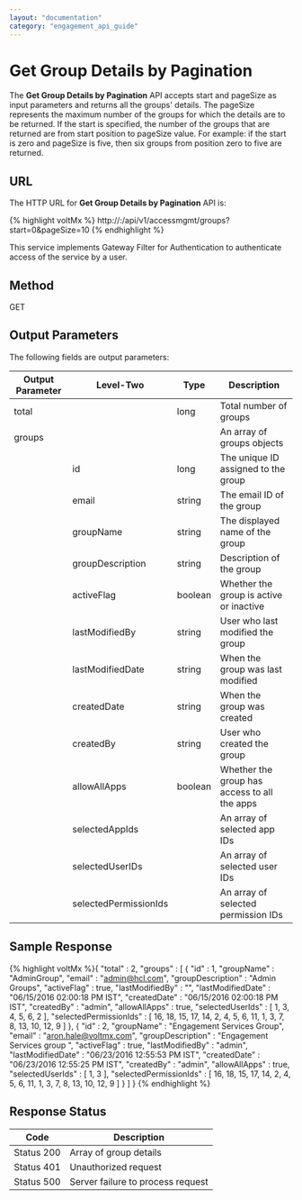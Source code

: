 ```yaml
---
layout: "documentation"
category: "engagement_api_guide"
---
```


# Get Group Details by Pagination

The **Get Group Details by Pagination** API accepts start and pageSize as input parameters and returns all the groups' details. The pageSize represents the maximum number of the groups for which the details are to be returned. If the start is specified, the number of the groups that are returned are from start position to pageSize value. For example: if the start is zero and pageSize is five, then six groups from position zero to five are returned.

## URL

The HTTP URL for **Get Group Details by Pagination** API is:

{% highlight voltMx %}
http://<host>:<port>/api/v1/accessmgmt/groups?start=0&pageSize=10
{% endhighlight %}

This service implements Gateway Filter for Authentication to authenticate access of the service by a user.

## Method

GET

## Output Parameters

The following fields are output parameters:

| Output Parameter | Level-Two             | Type    | Description                                  |
| ---------------- | --------------------- | ------- | -------------------------------------------- |
| total            |                       | long    | Total number of groups                       |
| groups           |                       |         | An array of groups objects                   |
|                  | id                    | long    | The unique ID assigned to the group          |
|                  | email                 | string  | The email ID of the group                    |
|                  | groupName             | string  | The displayed name of the group              |
|                  | groupDescription      | string  | Description of the group                     |
|                  | activeFlag            | boolean | Whether the group is active or inactive      |
|                  | lastModifiedBy        | string  | User who last modified the group             |
|                  | lastModifiedDate      | string  | When the group was last modified             |
|                  | createdDate           | string  | When the group was created                   |
|                  | createdBy             | string  | User who created the group                   |
|                  | allowAllApps          | boolean | Whether the group has access to all the apps |
|                  | selectedAppIds        |         | An array of selected app IDs                 |
|                  | selectedUserIDs       |         | An array of selected user IDs                |
|                  | selectedPermissionIds |         | An array of selected permission IDs          |

## Sample Response

{% highlight voltMx %}{
"total" : 2,
"groups" : [ {
"id" : 1,
"groupName" : "AdminGroup",
"email" : "admin@hcl.com",
"groupDescription" : "Admin Groups",
"activeFlag" : true,
"lastModifiedBy" : "",
"lastModifiedDate" : "06/15/2016 02:00:18 PM IST",
"createdDate" : "06/15/2016 02:00:18 PM IST",
"createdBy" : "admin",
"allowAllApps" : true,
"selectedUserIds" : [ 1, 3, 4, 5, 6, 2 ],
"selectedPermissionIds" : [ 16, 18, 15, 17, 14, 2, 4, 5, 6, 11, 1, 3, 7, 8, 13, 10, 12, 9 ]
}, {
"id" : 2,
"groupName" : "Engagement Services Group",
"email" : "aron.hale@voltmx.com",
"groupDescription" : "Engagement Services group ",
"activeFlag" : true,
"lastModifiedBy" : "admin",
"lastModifiedDate" : "06/23/2016 12:55:53 PM IST",
"createdDate" : "06/23/2016 12:55:25 PM IST",
"createdBy" : "admin",
"allowAllApps" : true,
"selectedUserIds" : [ 1, 3 ],
"selectedPermissionIds" : [ 16, 18, 15, 17, 14, 2, 4, 5, 6, 11, 1, 3, 7, 8, 13, 10, 12, 9 ]
} ]
}
{% endhighlight %}

## Response Status

| Code       | Description                       |
| ---------- | --------------------------------- |
| Status 200 | Array of group details            |
| Status 401 | Unauthorized request              |
| Status 500 | Server failure to process request |
